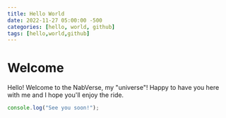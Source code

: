 ```yaml
---
title: Hello World
date: 2022-11-27 05:00:00 -500
categories: [hello, world, github]
tags: [hello,world,github]
---
```


# Welcome
Hello! Welcome to the NabVerse, my "universe"! Happy to have you here with me and I hope you'll enjoy the ride.

```javascript
console.log("See you soon!");
```
